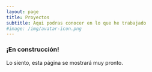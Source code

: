 ```yaml
---
layout: page
title: Proyectos
subtitle: Aqui podras conocer en lo que he trabajado
#image: /img/avatar-icon.png
---
```


### ¡En construcción!

Lo siento, esta página se mostrará muy pronto.
